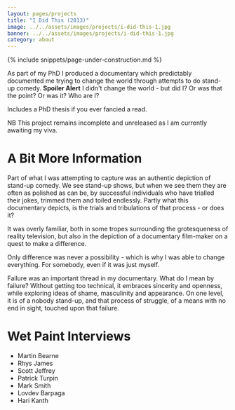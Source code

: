 ```yaml
---
layout: pages/projects
title: "I Did This (2013)"
image: ../../assets/images/projects/i-did-this-1.jpg
banner: ../../assets/images/projects/i-did-this-1.jpg
category: about
---
```

{% include snippets/page-under-construction.md %}

As part of my PhD I produced a documentary which predictably documented me trying to change the world through attempts to do stand-up comedy. **Spoiler Alert** I didn't change the world - but did I? Or was that the point? Or was it? Who are I? 

Includes a PhD thesis if you ever fancied a read.

NB This project remains incomplete and unreleased as I am currently awaiting my viva.

# A Bit More Information
Part of what I was attempting to capture was an authentic depiction of stand-up comedy. We see stand-up shows, but when we see them they are often as polished as can be, by successful individuals who have trialled their jokes, trimmed them and toiled endlessly. Partly what this documentary depicts, is the trials and tribulations of that process - or does it? 

It was overly familiar, both in some tropes surrounding the grotesqueness of reality television, but also in the depiction of a documentary film-maker on a quest to make a difference. 

Only difference was never a possibility - which is why I was able to change everything. For somebody, even if it was just myself.

Failure was an important thread in my documentary. What do I mean by failure? Without getting too technical, it embraces sincerity and openness, while exploring ideas of shame, masculinity and appearance. On one level, it is of a nobody stand-up, and that process of struggle, of a means with no end in sight, touched upon that failure.


# Wet Paint Interviews

- Martin Bearne
- Rhys James
- Scott Jeffrey
- Patrick Turpin
- Mark Smith
- Lovdev Barpaga
- Hari Kanth

